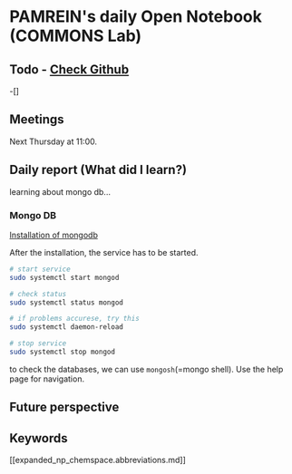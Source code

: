 
# PAMREIN's daily Open Notebook (COMMONS Lab)

## Todo - [Check Github](https://github.com/orgs/commons-research/projects/2/views/1)
-[]


## Meetings
Next Thursday at 11:00.


## Daily report (What did I learn?)
learning about mongo db...

### Mongo DB
[Installation of mongodb](https://www.mongodb.com/docs/manual/tutorial/install-mongodb-on-ubuntu/#std-label-install-mdb-community-ubuntu)

After the installation, the service has to be started.

```bash
# start service
sudo systemctl start mongod

# check status
sudo systemctl status mongod

# if problems accurese, try this
sudo systemctl daemon-reload

# stop service
sudo systemctl stop mongod
```

to check the databases, we can use `mongosh`(=mongo shell).
Use the help page for navigation.

## Future perspective



## Keywords
[[expanded_np_chemspace.abbreviations.md]]
